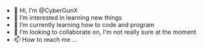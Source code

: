 - 👋 Hi, I’m @CyberGunX
- 👀 I’m interested in learning new things
- 🌱 I’m currently learning how to code and program
- 💞️ I’m looking to collaborate on, I'm not really sure at the moment
- 📫 How to reach me ...

<!---
CyberGunX/CyberGunX is a ✨ special ✨ repository because its `README.md` (this file) appears on your GitHub profile.
You can click the Preview link to take a look at your changes.
--->
